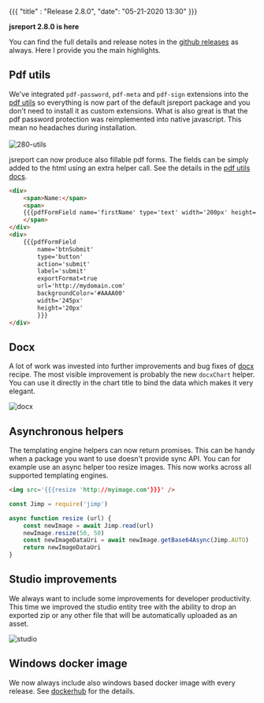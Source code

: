 ﻿
{{{
    "title"    : "Release 2.8.0",
    "date": "05-21-2020 13:30"
}}}


**jsreport 2.8.0 is here**  

You can find the full details and release notes in the [github releases](https://github.com/jsreport/jsreport/releases/tag/2.8.0) as always. Here I provide you the main highlights.

## Pdf utils
We've integrated `pdf-password`, `pdf-meta` and `pdf-sign` extensions into the [pdf utils](/learn/pdf-utils) so everything is now part of the default jsreport package and you don't need to install it as custom extensions. What is also great is that the pdf password protection was reimplemented into native javascript. This mean no headaches during installation. <br/><br/>
![280-utils](/blog/280-utils.png)

jsreport can now produce also fillable pdf forms. The fields can be simply added to the html using an extra helper call. See the details in the [pdf utils docs](/learn/pdf-utils#forms).

```html
<div>
    <span>Name:</span>
    <span>
    {{{pdfFormField name='firstName' type='text' width='200px' height='20px'}}}
    </span>
</div>
<div>
    {{{pdfFormField 
        name='btnSubmit' 
        type='button' 
        action='submit' 
        label='submit'
        exportFormat=true 
        url='http://mydomain.com'
        backgroundColor='#AAAA00' 
        width='245px' 
        height='20px' 
        }}}
</div>
```

## Docx
A lot of work was invested into further improvements and bug fixes of [docx](/learn/docx) recipe. The most visible improvement is probably the new `docxChart` helper. You can use it directly in the chart title to bind the data which makes it very elegant.

![docx](/blog/280-docx.png)

## Asynchronous helpers
The templating engine helpers can now return promises. This can be handy when a package you want to use doesn't provide sync API. You can for example use an async helper too resize images. This now works across all supported templating engines.

```html
<img src='{{{resize 'http://myimage.com'}}}' />
```

```js
const Jimp = require('jimp')

async function resize (url) {
    const newImage = await Jimp.read(url)
    newImage.resize(50, 50)
    const newImageDataUri = await newImage.getBase64Async(Jimp.AUTO)
    return newImageDataUri
}
```

## Studio improvements
We always want to include some improvements for developer productivity. This time we improved the studio entity tree with the ability to drop an exported zip or any other file that will be automatically uploaded as an asset.

![studio](/blog/280-studio.gif)

## Windows docker image
We now always include also windows based docker image with every release. See [dockerhub](https://hub.docker.com/r/jsreport/jsreport/) for the details.